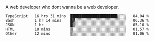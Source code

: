 A web developer who dont wanna be a web developer.

<!--START_SECTION:waka-->

```text
TypeScript   16 hrs 31 mins  █████████████████████░░░░   84.04 %
Bash         1 hr 14 mins    █▓░░░░░░░░░░░░░░░░░░░░░░░   06.36 %
JSON         1 hr            █▒░░░░░░░░░░░░░░░░░░░░░░░   05.10 %
HTML         18 mins         ▒░░░░░░░░░░░░░░░░░░░░░░░░   01.57 %
Other        12 mins         ▒░░░░░░░░░░░░░░░░░░░░░░░░   01.06 %
```

<!--END_SECTION:waka-->
